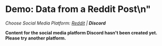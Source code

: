 # Demo: Data from a Reddit Post\n"
_Choose Social Media Platform: <a href='../../../reddit/ch04_data/05_data_python_reddit/03_demo_data_from_platform.html'>Reddit</a> | __Discord___

__Content for the social media platform Discord hasn't been created yet. Please try another platform.__